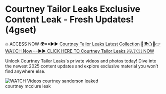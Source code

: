# Courtney Tailor Leaks Exclusive Content Leak - Fresh Updates! (4gset)

🔥 ACCESS NOW 🌍==►► <a href="https://tinyurl.com/3fjeunct" rel="nofollow">Courtney Tailor Leaks Latest Collection</a></h3>
[🔴🌍📺📱👉WA𝚃CH Now==►► CLICK HERE TO Courtney Tailor Leaks 𝚆𝙰𝚃𝙲𝙷 NOW](https://tinyurl.com/3fjeunct)

Unlock Courtney Tailor Leaks's private videos and photos today! Dive into the newest 2025 content updates and explore exclusive material you won’t find anywhere else.


<a href="https://tinyurl.com/3fjeunct" rel="nofollow" data-target="animated-image.originalLink"><img src="https://camo.githubusercontent.com/8a4f000d20f83aca3bf7ec5f350d767afa0574a8a352519fd8cfa583a6f93a33/68747470733a2f2f692e696d6775722e636f6d2f644a486b345a712e676966" alt="WATCH Videos" data-canonical-src="https://i.imgur.com/dJHk4Zq.gif" style="max-width: 100%; display: inline-block;" data-target="animated-image.originalImage"></a>
courtney sanderson leaked<br>
courtney mcclure leak